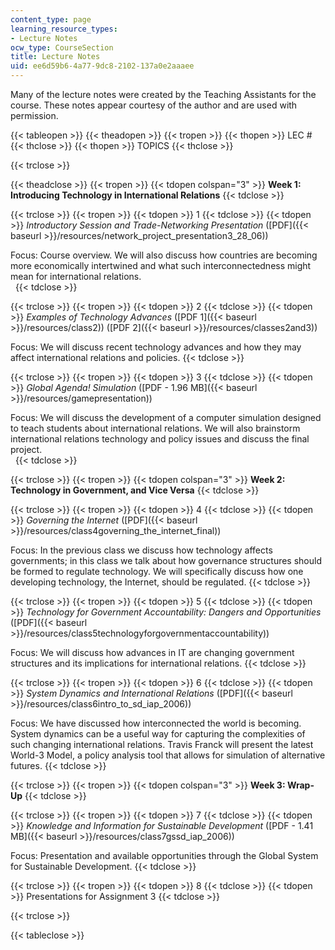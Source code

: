```yaml
---
content_type: page
learning_resource_types:
- Lecture Notes
ocw_type: CourseSection
title: Lecture Notes
uid: ee6d59b6-4a77-9dc8-2102-137a0e2aaaee
---
```


Many of the lecture notes were created by the Teaching Assistants for the course. These notes appear courtesy of the author and are used with permission.

{{< tableopen >}}
{{< theadopen >}}
{{< tropen >}}
{{< thopen >}}
LEC #
{{< thclose >}}
{{< thopen >}}
TOPICS
{{< thclose >}}

{{< trclose >}}

{{< theadclose >}}
{{< tropen >}}
{{< tdopen colspan="3" >}}
**Week 1: Introducing Technology in International Relations**
{{< tdclose >}}

{{< trclose >}}
{{< tropen >}}
{{< tdopen >}}
1
{{< tdclose >}}
{{< tdopen >}}
_Introductory Session and Trade-Networking Presentation_ ([PDF]({{< baseurl >}}/resources/network_project_presentation3_28_06))  
  
Focus: Course overview. We will also discuss how countries are becoming more economically intertwined and what such interconnectedness might mean for international relations.  
 
{{< tdclose >}}

{{< trclose >}}
{{< tropen >}}
{{< tdopen >}}
2
{{< tdclose >}}
{{< tdopen >}}
_Examples of Technology Advances_ ([PDF 1]({{< baseurl >}}/resources/class2)) ([PDF 2]({{< baseurl >}}/resources/classes2and3))  
  
Focus: We will discuss recent technology advances and how they may affect international relations and policies.
{{< tdclose >}}

{{< trclose >}}
{{< tropen >}}
{{< tdopen >}}
3
{{< tdclose >}}
{{< tdopen >}}
_Global Agenda! Simulation_ ([PDF - 1.96 MB]({{< baseurl >}}/resources/gamepresentation))  
  
Focus: We will discuss the development of a computer simulation designed to teach students about international relations. We will also brainstorm international relations technology and policy issues and discuss the final project.  
 
{{< tdclose >}}

{{< trclose >}}
{{< tropen >}}
{{< tdopen colspan="3" >}}
**Week 2: Technology in Government, and Vice Versa**
{{< tdclose >}}

{{< trclose >}}
{{< tropen >}}
{{< tdopen >}}
4
{{< tdclose >}}
{{< tdopen >}}
_Governing the Internet_ ([PDF]({{< baseurl >}}/resources/class4governing_the_internet_final))  
  
Focus: In the previous class we discuss how technology affects governments; in this class we talk about how governance structures should be formed to regulate technology. We will specifically discuss how one developing technology, the Internet, should be regulated.
{{< tdclose >}}

{{< trclose >}}
{{< tropen >}}
{{< tdopen >}}
5
{{< tdclose >}}
{{< tdopen >}}
_Technology for Government Accountability: Dangers and Opportunities_ ([PDF]({{< baseurl >}}/resources/class5technologyforgovernmentaccountability))  
  
Focus: We will discuss how advances in IT are changing government structures and its implications for international relations.
{{< tdclose >}}

{{< trclose >}}
{{< tropen >}}
{{< tdopen >}}
6
{{< tdclose >}}
{{< tdopen >}}
_System Dynamics and International Relations_ ([PDF]({{< baseurl >}}/resources/class6intro_to_sd_iap_2006))  
  
Focus: We have discussed how interconnected the world is becoming. System dynamics can be a useful way for capturing the complexities of such changing international relations. Travis Franck will present the latest World-3 Model, a policy analysis tool that allows for simulation of alternative futures.
{{< tdclose >}}

{{< trclose >}}
{{< tropen >}}
{{< tdopen colspan="3" >}}
**Week 3: Wrap-Up**
{{< tdclose >}}

{{< trclose >}}
{{< tropen >}}
{{< tdopen >}}
7
{{< tdclose >}}
{{< tdopen >}}
_Knowledge and Information for Sustainable Development_ ([PDF - 1.41 MB]({{< baseurl >}}/resources/class7gssd_iap_2006))  
  
Focus: Presentation and available opportunities through the Global System for Sustainable Development.
{{< tdclose >}}

{{< trclose >}}
{{< tropen >}}
{{< tdopen >}}
8
{{< tdclose >}}
{{< tdopen >}}
Presentations for Assignment 3
{{< tdclose >}}

{{< trclose >}}

{{< tableclose >}}